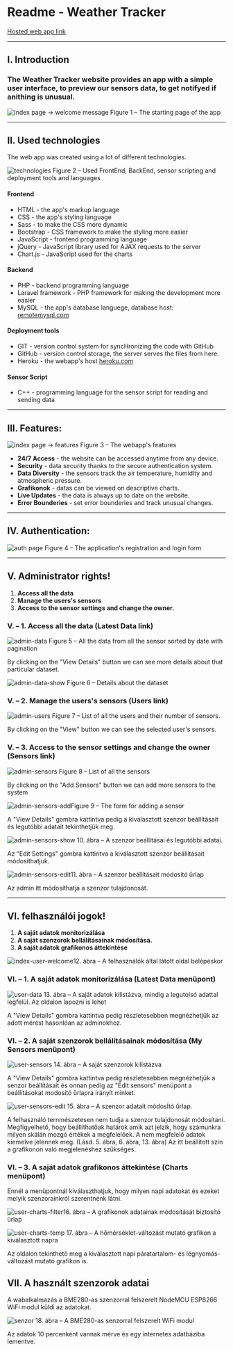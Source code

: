 Readme - Weather Tracker
========================
[Hosted web app link](http://home-weather-tracker.herokuapp.com)

* * * * *

## I. Introduction


### The Weather Tracker website provides an app with a simple user interface, to preview our sensors data, to get notifyed if anithing is unusual.

![index page -\> welcome message](./img/index-welcome.png)
​Figure 1 – The starting page of the app

* * * * *

## II. Used technologies

The web app was created using a lot of different technologies.

![technologies](./img/technologies.png)
Figure 2 – Used FrontEnd, BackEnd, sensor scripting and deployment tools and languages

#### Frontend
- HTML - the app's markup language
- CSS - the app's styling language  
- Sass - to make the CSS more dynamic
- Bootstrap - CSS framework to make the styling more easier   
- JavaScript - frontend programming language
- jQuery - JavaScript library used for AJAX requests to the server
- Chart.js - JavaScript used for the charts

#### Backend
- PHP - backend programming language 
- Laravel framework - PHP framework for making the development more easier 
- MySQL - the app's database languege, database host: [remotemysql.com](https://remotemysql.com)  

#### Deployment tools
- GIT - version control system for syncHronizing the code with GitHub
- GitHub - version control storage, the server serves the files from here. 
- Heroku - the webapp's host [heroku.com](https://heroku.com) 

#### Sensor Script
- C++ - programming language for the sensor script for reading and sending data 

* * * * *

## III. Features:


![index page -\> features](./img/index-features.png)
​Figure 3 – The webapp's features


-   **24/7 Access** - the website can be accessed anytime from any device.
-   **Security** - data security thanks to the secure authentication system.
-   **Data Diversity** - the sensors track the air temperature, humidity and atmospheric pressure.
-   **Grafikonok** - datas can be viewed on descriptive charts.
-   **Live Updates** - the data is always up to date on the website.
-   **Error Bounderies** - set error bounderies and track unusual changes.

* * * * *

## IV. Authentication:


![auth page](./img/auth.png)
​Figure 4 – The application's registration and login form 

* * * * *

## V. Administrator rights!


1.  **Access all the data**
2.  **Manage the users's sensors**
3.  **Access to the sensor settings and change the owner.**

### V. – 1. Access all the data (Latest Data link)
![admin-data](./img/admin-data.png)
​Figure 5 – All the data from all the sensor sorted by date with pagination

By clicking on the "View Details" button we can see more details about that particular dataset.

![admin-data-show](./img/admin-data-show.png)
​Figure 6 – Details about the dataset


### V. – 2. Manage the users's sensors (Users link)

![admin-users](./img/admin-users.png)
​Figure 7 – List of all the users and their number of sensors.

By clicking on the "View" button we can see the selected user's sensors.

### V. – 3. Access to the sensor settings and change the owner (Sensors link)


![admin-sensors](./img/admin-sensors.png)
​Figure 8 – List of all the sensors


By clicking on the "Add Sensors" button we can add more sensors to the system

![admin-sensors-add](./img/admin-sensors-add.png)
​Figure 9 – The form for adding a sensor

A "View Details" gombra kattintva pedig a kiválasztott szenzor
beállításait és legutóbbi adatait tekinthetjük meg.

![admin-sensors-show](./img/admin-sensors-show.png)
10. ábra – A szenzor beállításai és legutóbbi adatai.

Az "Edit Settings" gombra kattintva a kiválasztott szenzor beállításait
módosíthatjuk.

![admin-sensors-edit](./img/admin-sensors-edit.png)
​11. ábra – A szenzor beállításait módosító űrlap

Az admin itt módosíthatja a szenzor tulajdonosát.

* * * * *

## VI. felhasználói jogok!

1.  **A saját adatok monitorizálása**
2.  **A saját szenzorok bellálításainak módosítása.**
3.  **A saját adatok grafikonos áttekintése**

![index-user-welcome](./img/index-user-welcome.png)
​12. ábra – A felhasználók által látott oldal belépéskor

### VI. – 1. A saját adatok monitorizálása (Latest Data menüpont)


![user-data](./img/user-data.png)
​13. ábra – A saját adatok kilistázva, mindig a legutolsó adattal
legfelül. Az oldalon lapozni is lehet

A "View Details" gombra kattintva pedig részletesebben megnézhetjük az
adott mérést hasonlóan az adminokhoz.

### VI. – 2. A saját szenzorok bellálításainak módosítása (My Sensors menüpont)


![user-sensors](./img/user-sensors.png)
​14. ábra – A saját szenzorok kilistázva

A "View Details" gombra kattintva pedig részletesebben megnézhetjük a
senzor beállításait és onnan pedig az "Edit sensors" menüpont a
beállításokat modosító űrlapra irányít minket.


![user-sensors-edit](./img/user-sensors-edit.png)
​15. ábra – A szenzor adatait módosÍtó űrlap.

A felhasználó ternmészetesen nem tudja a szenzor tulajdonosát
módosítani. 
 Megfigyelhető, hogy beállíthatőak határok amik azt jelzik, hogy
számunkra milyen skálán mozgó értékek a megfelelőek. A nem megfelelő
adatok kiemelve jelennek meg. (Lásd. 5. ábra, 6. ábra, 13. ábra) 
 Az itt beállított szín a grafikonon való megjelenéshez szükséges.

### VI. – 3. A saját adatok grafikonos áttekintése (Charts menüpont)

Ennél a menüpontnál kiválaszthatjuk, hogy milyen napi adatokat és ezeket
melyik szenzorainkról szerentnénk látni.

![user-charts-filter](./img/user-charts-filter.png)
​16. ábra – A grafikonok adatainak módosítását biztosító űrlap

![user-charts-temp](./img/user-charts-temp.png)
​17. ábra – A hőmérséklet-változást mutató grafikon a kiválasztott napra

Az oldalon tekinthető meg a kiválasztott napi páratartalom- és
légnyomás-változást mutató grafikon is.

## VII. A használt szenzorok adatai 

A wabalkalmazás a BME280-as szenzorral felszerelt NodeMCU ESP8266 WiFi modul küldi az adatokat.  

![senzor](./img/sensor.jpg)
​18. ábra – A BME280-as senzorral felszerelt WiFi modul 

Az adatok 10 percenként vannak mérve és egy internetes adatbáziba lementve.  


